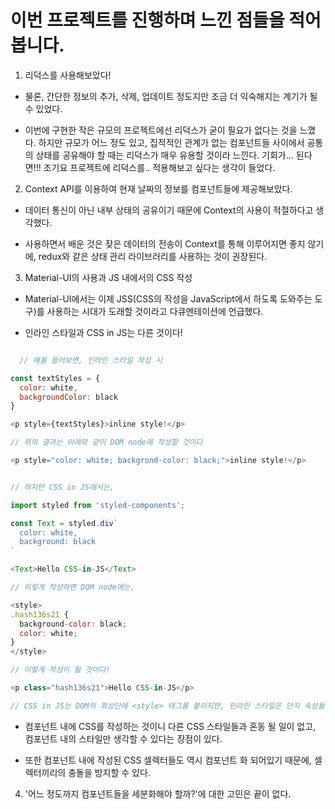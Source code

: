 

# 이번 프로젝트를 진행하며 느낀 점들을 적어봅니다.

1. 리덕스를 사용해보았다!
  - 물론, 간단한 정보의 추가, 삭제, 업데이트 정도지만 조금 더 익숙해지는 계기가 될 수 있었다.

  - 이번에 구현한 작은 규모의 프로젝트에선 리덕스가 굳이 필요가 없다는 것을 느꼈다. 하지만 규모가 어느 정도 있고, 집적적인 관계가 없는 컴포넌트들 사이에서 공통의 상태를 공유해야 할 때는 리덕스가 매우 유용할 것이라 느낀다. 기회가... 된다면!!! 조기요 프로젝트에 리덕스를.. 적용해보고 싶다는 생각이 들었다.

2. Context API를 이용하여 현재 날짜의 정보를 컴포넌트들에 제공해보았다.

  - 데이터 통신이 아닌 내부 상태의 공유이기 때문에 Context의 사용이 적절하다고 생각했다. 
  
  - 사용하면서 배운 것은 잦은 데이터의 전송이 Context를 통해 이루어지면 좋지 않기에, redux와 같은 상태 관리 라이브러리를 사용하는 것이 권장된다.

3. Material-UI의 사용과 JS 내에서의 CSS 작성 

  - Material-UI에서는 이제 JSS(CSS의 작성을 JavaScript에서 하도록 도와주는 도구)를 사용하는 시대가 도래할 것이라고 다큐멘테이션에 언급했다.

  - 인라인 스타일과 CSS in JS는 다른 것이다!

  ```js

    // 예를 들어보면, 인라인 스타일 작성 시 

  const textStyles = {
    color: white,
    backgroundColor: black
  }

  <p style={textStyles}>inline style!</p>

  // 위의 결과는 아래와 같이 DOM node에 작성할 것이다 

  <p style="color: white; backgrond-color: black;">inline style!</p>


  // 하지만 CSS in JS에서는,

  import styled from 'styled-components';

  const Text = styled.div`
    color: white,
    background: black
  `

  <Text>Hello CSS-in-JS</Text>

  // 이렇게 작성하면 DOM node에는,

  <style>
  .hash136s21 {
    background-color: black;
    color: white;
  }
  </style>

  // 이렇게 작성이 될 것이다!

  <p class="hash136s21">Hello CSS-in-JS</p>

  // CSS in JS는 DOM의 최상단에 <style> 태그를 붙이지만, 인라인 스타일은 단지 속성들을 DOM에 직접 붙이게 된다.
  ```

  - 컴포넌트 내에 CSS를 작성하는 것이니 다른 CSS 스타일들과 혼동 될 일이 없고, 컴포넌트 내의 스타일만 생각할 수 있다는 장점이 있다.

  - 또한 컴포넌트 내에 작성된 CSS 셀렉터들도 역시 컴포넌트 화 되어있기 때문에, 셀렉터끼리의 충돌을 방지할 수 있다.



4. '어느 정도까지 컴포넌트들을 세분화해야 할까?'에 대한 고민은 끝이 없다.